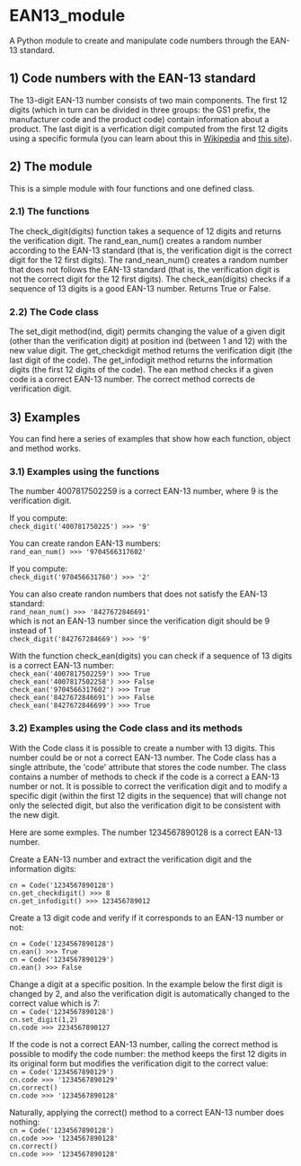 # EAN13_module
A Python module to create and manipulate code numbers through the EAN-13 standard. 

## 1) Code numbers with the EAN-13 standard

The 13-digit EAN-13 number consists of two main components. The first 12 digits (which in turn can be divided in three groups: 
the GS1 prefix, the manufacturer code and the product code) contain information about a product. The last digit is a verfication 
digit computed from the first 12 digits using a specific formula (you can learn about this in 
[Wikipedia](https://en.wikipedia.org/wiki/International_Article_Number#:~:text=The%20most%20commonly%20used%20EAN,or%20special%20type%20of%20product)
and 
[this site](https://boxshot.com/barcode/tutorials/ean-13-calculator/)).

## 2) The module

This is a simple module with four functions and one defined class.

### 2.1) The functions

The check_digit(digits) function takes a sequence of 12 digits and returns the verification digit. 
The rand_ean_num() creates a random number according to the EAN-13 standard (that is, the verification digit is the correct digit for the 12 first digits).
The rand_nean_num() creates a random number that does not follows the EAN-13 standard (that is, the verification digit is not the correct digit for the 12 first digits).
The check_ean(digits) checks if a sequence of 13 digits is a good EAN-13 number. Returns True or False.

### 2.2) The Code class

The set_digit method(ind, digit) permits changing the value of a given digit (other than the verification digit) at position ind (between 1 and 12) with the new value digit.
The get_checkdigit method returns the verification digit (the last digit of the code).
The get_infodigit method returns the information digits (the first 12 digits of the code).
The ean method checks if a given code is a correct EAN-13 number.
The correct method corrects de verification digit.

## 3) Examples

You can find here a series of examples that show how each function, object and method works.

### 3.1) Examples using the functions

The number 4007817502259 is a correct EAN-13 number, where 9 is the verification digit.

If you compute: <br/>
`check_digit('400781750225') >>> '9'`


You can create randon EAN-13 numbers:<br/>
`rand_ean_num() >>> '9704566317602'`


If you compute: <br/>
`check_digit('970456631760') >>> '2'`


You can also create randon numbers that does not satisfy the EAN-13 standard:<br/>
`rand_nean_num() >>> '8427672846691'` <br/>
which is not an EAN-13 number since the verification digit should be 9 instead of 1 <br/>
`check_digit('842767284669') >>> '9'`

With the function check_ean(digits) you can check if a sequence of 13 digits is a correct EAN-13 number:<br/>
`check_ean('4007817502259') >>> True`<br/>
`check_ean('4007817502258') >>> False`<br/>
`check_ean('9704566317602') >>> True`<br/>
`check_ean('8427672846691') >>> False`<br/>
`check_ean('8427672846699') >>> True`

### 3.2) Examples using the Code class and its methods

With the Code class it is possible to create a number with 13 digits.
This number could be or not a correct EAN-13 number. The Code class has a single attribute, the 'code' attribute that stores the code number.
The class contains a number of methods to check if the code is a correct a EAN-13 number or not. It is possible to correct the verification digit
and to modify a specific digit (within the first 12 digits in the sequence) that will change not only the selected digit, but also the verification
digit to be consistent with the new digit.

Here are some exmples. The number 1234567890128 is a correct EAN-13 number.

Create a EAN-13 number and extract the verification digit and the information digits:

`cn = Code('1234567890128')`<br/>
`cn.get_checkdigit() >>> 8`<br/>
`cn.get_infodigit() >>> 123456789012`

Create a 13 digit code and verify if it corresponds to an EAN-13 number or not:

`cn = Code('1234567890128')`<br/>
`cn.ean() >>> True`<br/>
`cn = Code('1234567890129')`<br/>
`cn.ean() >>> False`

Change a digit at a specific position. In the example below the first digit is changed by 2, and also the verification
digit is automatically changed to the correct value which is 7:<br/>
`cn = Code('1234567890128')`<br/>
`cn.set_digit(1,2)`<br/>
`cn.code >>> 2234567890127`

If the code is not a correct EAN-13 number, calling the correct method is possible to modify the code number: the method keeps
the first 12 digits in its original form but modifies the verification digit to the correct value:<br/>
`cn = Code('1234567890129')`<br/>
`cn.code >>> '1234567890129'`<br/>
`cn.correct()`<br/>
`cn.code >>> '1234567890128'`

Naturally, applying the correct() method to a correct EAN-13 number does nothing:<br/>
`cn = Code('1234567890128')`<br/>
`cn.code >>> '1234567890128'`<br/>
`cn.correct()`<br/>
`cn.code >>> '1234567890128'`
